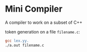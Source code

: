# Mini Compiler

A compiler to work on a subset of C++

token generation on a file ```filename.c```:
``` lex tokens.lex
gcc lex.yy.
./a.out filename.c

```
